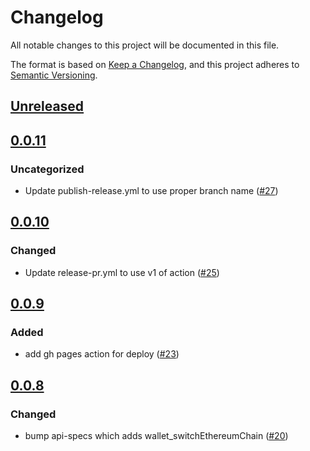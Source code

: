 # Changelog
All notable changes to this project will be documented in this file.

The format is based on [Keep a Changelog](https://keepachangelog.com/en/1.0.0/),
and this project adheres to [Semantic Versioning](https://semver.org/spec/v2.0.0.html).

## [Unreleased]

## [0.0.11]
### Uncategorized
- Update publish-release.yml to use proper branch name ([#27](https://github.com/MetaMask/api-playground/pull/27))

## [0.0.10]
### Changed
- Update release-pr.yml to use v1 of action ([#25](https://github.com/MetaMask/api-playground/pull/25))


## [0.0.9]
### Added
- add gh pages action for deploy ([#23](https://github.com/MetaMask/api-playground/pull/23))

## [0.0.8]
### Changed
- bump api-specs which adds wallet_switchEthereumChain ([#20](https://github.com/MetaMask/api-playground/pull/20))

[Unreleased]: https://github.com/MetaMask/api-playground/compare/v0.0.11...HEAD
[0.0.11]: https://github.com/MetaMask/api-playground/compare/v0.0.10...v0.0.11
[0.0.10]: https://github.com/MetaMask/api-playground/compare/v0.0.9...v0.0.10
[0.0.9]: https://github.com/MetaMask/api-playground/compare/v0.0.8...v0.0.9
[0.0.8]: https://github.com/MetaMask/api-playground/releases/tag/v0.0.8
